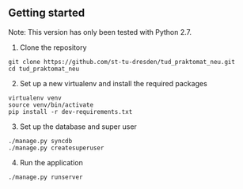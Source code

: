 ## Getting started
Note: This version has only been tested with Python 2.7.

1. Clone the repository
```
git clone https://github.com/st-tu-dresden/tud_praktomat_neu.git
cd tud_praktomat_neu
```

2. Set up a new virtualenv and install the required packages
```
virtualenv venv
source venv/bin/activate
pip install -r dev-requirements.txt
```

3. Set up the database and super user
```
./manage.py syncdb
./manage.py createsuperuser
```

4. Run the application
```
./manage.py runserver
```
